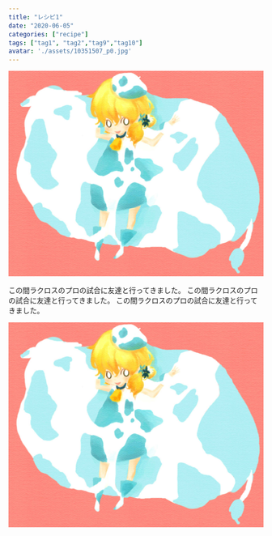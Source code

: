 ```yaml
---
title: "レシピ1"
date: "2020-06-05"
categories: ["recipe"]
tags: ["tag1", "tag2","tag9","tag10"]
avatar: './assets/10351507_p0.jpg'
---
```

![Alt text here](./assets/sample.jpg)

この間ラクロスのプロの試合に友達と行ってきました。
この間ラクロスのプロの試合に友達と行ってきました。
この間ラクロスのプロの試合に友達と行ってきました。

![Alt text here](./assets/sample.jpg)